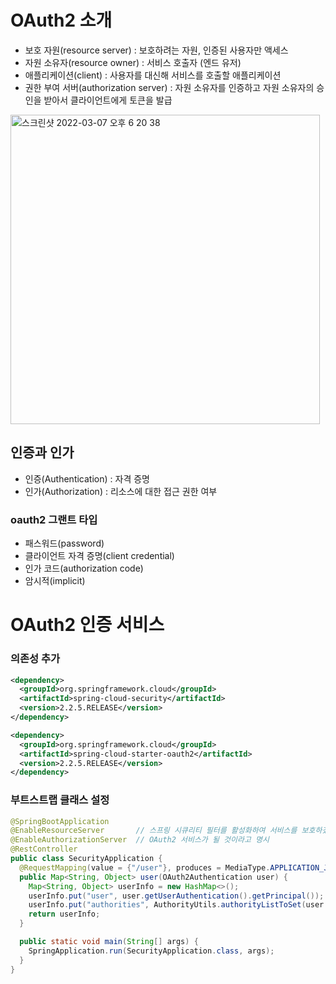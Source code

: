 # OAuth2 소개
- 보호 자원(resource server) : 보호하려는 자원, 인증된 사용자만 액세스
- 자원 소유자(resource owner) : 서비스 호출자 (엔드 유저)
- 애플리케이션(client) : 사용자를 대신해 서비스를 호출할 애플리케이션
- 권한 부여 서버(authorization server) : 자원 소유자를 인증하고 자원 소유자의 승인을 받아서 클라이언트에게 토큰을 발급

<img width="495" alt="스크린샷 2022-03-07 오후 6 20 38" src="https://user-images.githubusercontent.com/17218212/157003046-210112dc-deab-45ae-869f-6c5fda7e62ed.png">

## 인증과 인가
- 인증(Authentication) : 자격 증명
- 인가(Authorization) : 리소스에 대한 접근 권한 여부

### oauth2 그랜트 타입
- 패스워드(password)
- 클라이언트 자격 증명(client credential)
- 인가 코드(authorization code)
- 암시적(implicit)

# OAuth2 인증 서비스
### 의존성 추가
```xml
<dependency>
  <groupId>org.springframework.cloud</groupId>
  <artifactId>spring-cloud-security</artifactId>
  <version>2.2.5.RELEASE</version>
</dependency>

<dependency>
  <groupId>org.springframework.cloud</groupId>
  <artifactId>spring-cloud-starter-oauth2</artifactId>
  <version>2.2.5.RELEASE</version>
</dependency>
```

### 부트스트랩 클래스 설정
```java
@SpringBootApplication
@EnableResourceServer       // 스프링 시큐리티 필터를 활성화하여 서비스를 보호하겠다고 명시
@EnableAuthorizationServer  // OAuth2 서비스가 될 것이라고 명시
@RestController
public class SecurityApplication {
  @RequestMapping(value = {"/user"}, produces = MediaType.APPLICATION_JSON_VALUE)
  public Map<String, Object> user(OAuth2Authentication user) {
    Map<String, Object> userInfo = new HashMap<>();
    userInfo.put("user", user.getUserAuthentication().getPrincipal());
    userInfo.put("authorities", AuthorityUtils.authorityListToSet(user.getUserAuthentication().getAuthorities()));
    return userInfo;
  }

  public static void main(String[] args) {
    SpringApplication.run(SecurityApplication.class, args);
  }
}
```